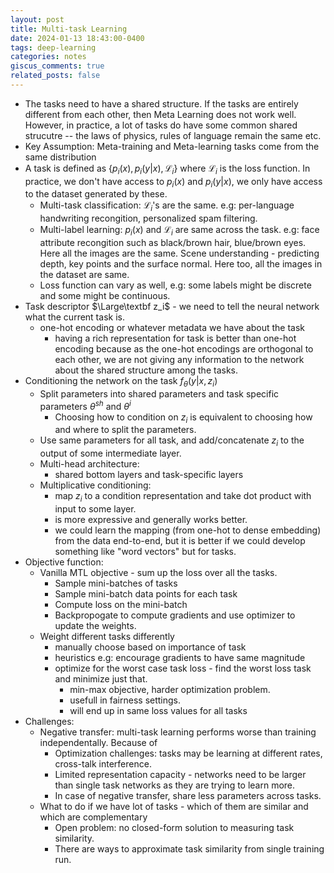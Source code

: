 ```yaml
---
layout: post
title: Multi-task Learning
date: 2024-01-13 18:43:00-0400
tags: deep-learning
categories: notes
giscus_comments: true
related_posts: false
---
```


- The tasks need to have a shared structure. If the tasks are entirely different from each other, then Meta Learning does not work well. However, in practice, a lot of tasks do have some common shared strucutre -- the laws of physics, rules of language remain the same etc. 
- Key Assumption: Meta-training and Meta-learning tasks come from the same distribution
- A task is defined as $\{p_i(x), p_i(y|x), \mathcal{L}_i\}$ where $\mathcal{L}_i$ is the loss function. In practice, we don't have access to $p_i(x)$ and $p_i(y|x)$, we only have access to the dataset generated by these. 
	- Multi-task classification: $\mathcal{L}_i$'s are the same. e.g: per-language handwriting recongition, personalized spam filtering. 
	- Multi-label learning: $p_i(x)$ and $\mathcal{L}_i$ are same across the task. e.g: face attribute recongition such as black/brown hair, blue/brown eyes. Here all the images are the same. Scene understanding - predicting depth, key points and the surface normal. Here too, all the images in the dataset are same.   
	- Loss function can vary as well, e.g: some labels might be discrete and some might be continuous.
- Task descriptor $\Large\textbf z_i$ - we need to tell the neural network what the current task is. 
	- one-hot encoding or whatever metadata we have about the task
		- having a rich representation for task is better than one-hot encoding because as the one-hot encodings are orthogonal to each other, we are not giving any information to the network about the shared structure among the tasks.
- Conditioning the network on the task $f_\theta(y | x, z_i)$
	- Split parameters into shared parameters and task specific parameters $\theta^{sh}$ and $\theta^i$ 
		- Choosing how to condition on $z_i$ is equivalent to choosing how and where to split the parameters.
	- Use same parameters for all task, and add/concatenate $z_i$ to the output of some intermediate layer. 
	- Multi-head architecture:
		- shared bottom layers and task-specific layers
	- Multiplicative conditioning: 
		- map $z_i$ to a condition representation and take dot product with input to some layer. 
		- is more expressive and generally works better. 
		- we could learn the mapping (from one-hot to dense embedding) from the data end-to-end, but it is better if we could develop something like "word vectors" but for tasks. 
- Objective function:
	- Vanilla MTL objective - sum up the loss over all the tasks.
		- Sample mini-batches of tasks
		- Sample mini-batch data points for each task 
		- Compute loss on the mini-batch 
		- Backpropogate to compute gradients and use optimizer to update the weights. 
	- Weight different tasks differently
		- manually choose based on importance of task
		- heuristics e.g: encourage gradients to have same magnitude
		- optimize for the worst case task loss - find the worst loss task and minimize just that. 
			- min-max objective, harder optimization problem. 
			- usefull in fairness settings. 
			- will end up in same loss values for all tasks
- Challenges:
	- Negative transfer: multi-task learning performs worse than training independentally. Because of
		- Optimization challenges: tasks may be learning at different rates, cross-talk interference. 
		- Limited representation capacity - networks need to be larger than single task networks as they are trying to learn more.  
		- In case of negative transfer, share less parameters across tasks. 
	- What to do if we have lot of tasks - which of them are similar and which are complementary
		- Open problem: no closed-form solution to measuring task similarity. 
		- There are ways to approximate task similarity from single training run.